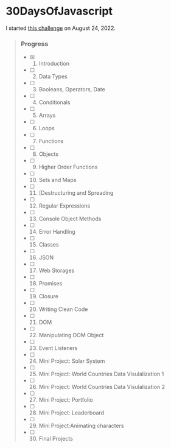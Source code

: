 # 30DaysOfJavascript

I started [this challenge](https://github.com/Asabeneh/30-Days-Of-JavaScript) on August 24, 2022.


> ### Progress
>
> - [x] 1) Introduction
> - [ ] 2) Data Types
> - [ ] 3) Booleans, Operators, Date
> - [ ] 4) Conditionals
> - [ ] 5) Arrays
> - [ ] 6) Loops
> - [ ] 7) Functions
> - [ ] 8) Objects
> - [ ] 9) Higher Order Functions
> - [ ] 10) Sets and Maps
> - [ ] 11) [Destructuring and Spreading
> - [ ] 12) Regular Expressions 
> - [ ] 13) Console Object Methods
> - [ ] 14) Error Handling
> - [ ] 15) Classes
> - [ ] 16) JSON
> - [ ] 17) Web Storages
> - [ ] 18) Promises
> - [ ] 19) Closure
> - [ ] 20) Writing Clean Code
> - [ ] 21) DOM
> - [ ] 22) Manipulating DOM Object
> - [ ] 23) Event Listeners
> - [ ] 24) Mini Project: Solar System
> - [ ] 25) Mini Project: World Countries Data Visulalization 1
> - [ ] 26) Mini Project: World Countries Data Visulalization 2
> - [ ] 27) Mini Project: Portfolio
> - [ ] 28) Mini Project: Leaderboard
> - [ ] 29) Mini Project:Animating characters
> - [ ] 30) Final Projects
